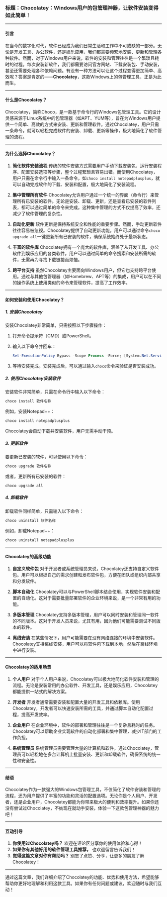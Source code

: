 ### 标题：**Chocolatey：Windows用户的包管理神器，让软件安装变得如此简单！**

---

#### 引言

在当今的数字化时代，软件已经成为我们日常生活和工作中不可或缺的一部分。无论是开发工具、办公软件，还是娱乐应用，我们都需要频繁地安装、更新和管理各种软件。然而，对于Windows用户来说，软件的安装和管理往往是一个繁琐且耗时的过程。每次安装新软件，我们都需要访问官方网站、下载安装包、手动安装，甚至还需要处理各种依赖问题。有没有一种方法可以让这个过程变得更加简单、高效呢？答案是肯定的——**Chocolatey**，这款Windows上的包管理工具，正是为此而生。

---

#### 什么是Chocolatey？

Chocolatey，简称Choco，是一款基于命令行的Windows包管理工具。它的设计灵感来源于Linux系统中的包管理器（如APT、YUM等），旨在为Windows用户提供一个简单、高效的方式来安装、更新和管理软件。通过Chocolatey，用户只需一条命令，就可以轻松完成软件的安装、卸载、更新等操作，极大地简化了软件管理的流程。

---

#### 为什么选择Chocolatey？

1. **简化软件安装流程**
   传统的软件安装方式需要用户手动下载安装包、运行安装程序、配置安装选项等步骤，整个过程繁琐且容易出错。而使用Chocolatey，用户只需在命令行中输入一条命令，如`choco install notepadplusplus`，就可以自动完成软件的下载、安装和配置，极大地简化了安装流程。

2. **集中管理所有软件**
   Chocolatey允许用户通过一个统一的界面（命令行）来管理所有已安装的软件。无论是安装、卸载、更新，还是查看已安装的软件列表，都可以通过简单的命令来完成。这种集中管理的方式不仅提高了效率，还减少了软件管理的复杂性。

3. **自动化更新**
   软件更新是保持系统安全和性能的重要步骤。然而，手动更新软件往往容易被忽视。Chocolatey提供了自动更新功能，用户可以通过命令`choco upgrade all`一键更新所有已安装的软件，确保系统始终处于最新状态。

4. **丰富的软件库**
   Chocolatey拥有一个庞大的软件库，涵盖了从开发工具、办公软件到娱乐应用的各类软件。用户可以通过简单的命令搜索和安装所需的软件，无需再为寻找下载链接而烦恼。

5. **跨平台支持**
   虽然Chocolatey主要面向Windows用户，但它也支持跨平台使用。通过与其他包管理器（如Homebrew、APT等）的集成，用户可以在不同的操作系统上使用类似的命令来管理软件，提高了工作效率。

---

#### 如何安装和使用Chocolatey？

##### 1. 安装Chocolatey

安装Chocolatey非常简单，只需按照以下步骤操作：

1. 打开命令提示符（CMD）或PowerShell。
2. 输入以下命令并回车：

   ```powershell
   Set-ExecutionPolicy Bypass -Scope Process -Force; [System.Net.ServicePointManager]::SecurityProtocol = [System.Net.SecurityProtocolType]::Tls12; iex ((New-Object System.Net.WebClient).DownloadString('https://chocolatey.org/install.ps1'))
   ```

3. 等待安装完成。安装完成后，可以通过输入`choco`命令来验证是否安装成功。

##### 2. 使用Chocolatey安装软件

安装软件非常简单，只需在命令行中输入以下命令：

```powershell
choco install 软件名称
```

例如，安装Notepad++：

```powershell
choco install notepadplusplus
```

Chocolatey会自动下载并安装软件，用户无需手动干预。

##### 3. 更新软件

要更新已安装的软件，可以使用以下命令：

```powershell
choco upgrade 软件名称
```

或者，更新所有已安装的软件：

```powershell
choco upgrade all
```

##### 4. 卸载软件

卸载软件同样简单，只需输入以下命令：

```powershell
choco uninstall 软件名称
```

例如，卸载Notepad++：

```powershell
choco uninstall notepadplusplus
```

---

#### Chocolatey的高级功能

1. **自定义软件包**
   对于开发者或系统管理员来说，Chocolatey还支持自定义软件包。用户可以根据自己的需求创建和发布软件包，方便在团队或组织内部共享和分发软件。

2. **脚本自动化**
   Chocolatey可以与PowerShell脚本结合使用，实现软件安装和配置的自动化。这对于需要批量部署软件的企业环境来说，是一个非常有用的功能。

3. **多版本管理**
   Chocolatey支持多版本管理，用户可以同时安装和管理同一软件的不同版本。这对于开发人员来说，尤其有用，因为他们可能需要测试不同版本的软件。

4. **离线安装**
   在某些情况下，用户可能需要在没有网络连接的环境中安装软件。Chocolatey支持离线安装，用户可以将软件包下载到本地，然后在离线环境中进行安装。

---

#### Chocolatey的适用场景

1. **个人用户**
   对于个人用户来说，Chocolatey可以极大地简化软件安装和管理的流程。无论是安装常用的办公软件、开发工具，还是娱乐应用，Chocolatey都能提供一站式的解决方案。

2. **开发者**
   开发者通常需要安装和配置大量的开发工具和依赖库。使用Chocolatey，开发者可以快速安装所需的工具，并通过脚本自动化配置过程，提高开发效率。

3. **企业用户**
   在企业环境中，软件的部署和管理往往是一个复杂且耗时的任务。Chocolatey可以帮助企业实现软件的自动化部署和集中管理，减少IT部门的工作负担。

4. **系统管理员**
   系统管理员需要管理大量的计算机和软件。通过Chocolatey，管理员可以轻松地在多台计算机上批量安装、更新和卸载软件，确保系统的统一性和安全性。

---

#### 结语

Chocolatey作为一款强大的Windows包管理工具，不仅简化了软件安装和管理的流程，还为用户提供了丰富的功能和灵活的配置选项。无论你是个人用户、开发者，还是企业用户，Chocolatey都能为你带来极大的便利和效率提升。如果你还没有尝试过Chocolatey，不妨现在就动手安装，体验一下这款包管理神器的魅力吧！

---

#### 互动引导

1. **你使用过Chocolatey吗？** 欢迎在评论区分享你的使用体验和心得！
2. **如果你有其他好用的软件管理工具推荐，** 也欢迎留言告诉我们！
3. **觉得这篇文章对你有帮助吗？** 别忘了点赞、分享，让更多的朋友了解Chocolatey！

---

通过这篇文章，我们详细介绍了Chocolatey的功能、优势和使用方法，希望能够帮助你更好地理解和利用这款工具。如果你有任何问题或建议，欢迎随时与我们互动！